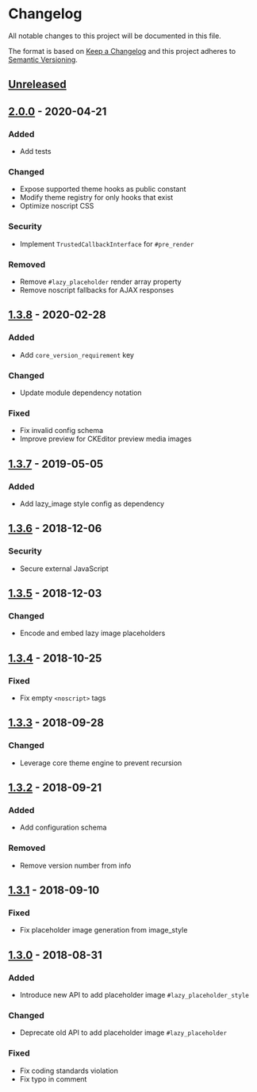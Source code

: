 # Changelog

All notable changes to this project will be documented in this file.

The format is based on [Keep a Changelog](http://keepachangelog.com/en/1.0.0/)
and this project adheres to [Semantic Versioning](http://semver.org/spec/v2.0.0.html).

## [Unreleased]

## [2.0.0] - 2020-04-21
### Added
- Add tests

### Changed
- Expose supported theme hooks as public constant
- Modify theme registry for only hooks that exist
- Optimize noscript CSS

### Security
- Implement `TrustedCallbackInterface` for `#pre_render`

### Removed
- Remove `#lazy_placeholder` render array property
- Remove noscript fallbacks for AJAX responses

## [1.3.8] - 2020-02-28
### Added
- Add `core_version_requirement` key

### Changed
- Update module dependency notation

### Fixed
- Fix invalid config schema
- Improve preview for CKEditor preview media images

## [1.3.7] - 2019-05-05
### Added
- Add lazy_image style config as dependency

## [1.3.6] - 2018-12-06
### Security
- Secure external JavaScript

## [1.3.5] - 2018-12-03
### Changed
- Encode and embed lazy image placeholders

## [1.3.4] - 2018-10-25
### Fixed
- Fix empty `<noscript>` tags

## [1.3.3] - 2018-09-28
### Changed
- Leverage core theme engine to prevent recursion

## [1.3.2] - 2018-09-21
### Added
- Add configuration schema

### Removed
- Remove version number from info

## [1.3.1] - 2018-09-10
### Fixed
- Fix placeholder image generation from image_style

## [1.3.0] - 2018-08-31
### Added
- Introduce new API to add placeholder image `#lazy_placeholder_style`

### Changed
- Deprecate old API to add placeholder image `#lazy_placeholder`

### Fixed
- Fix coding standards violation
- Fix typo in comment

[Unreleased]: https://github.com/wongjn/lazy_image/compare/v2.0.0...HEAD
[2.0.0]: https://github.com/wongjn/lazy_image/compare/1.3.8...v2.0.0
[1.3.8]: https://github.com/wongjn/lazy_image/compare/1.3.7...1.3.8
[1.3.7]: https://github.com/wongjn/lazy_image/compare/1.3.6...1.3.7
[1.3.6]: https://github.com/wongjn/lazy_image/compare/1.3.5...1.3.6
[1.3.5]: https://github.com/wongjn/lazy_image/compare/1.3.4...1.3.5
[1.3.4]: https://github.com/wongjn/lazy_image/compare/1.3.3...1.3.4
[1.3.3]: https://github.com/wongjn/lazy_image/compare/1.3.2...1.3.3
[1.3.2]: https://github.com/wongjn/lazy_image/compare/1.3.1...1.3.2
[1.3.1]: https://github.com/wongjn/lazy_image/compare/1.3.0...1.3.1
[1.3.0]: https://github.com/wongjn/lazy_image/compare/1.3.0...1.2.1
